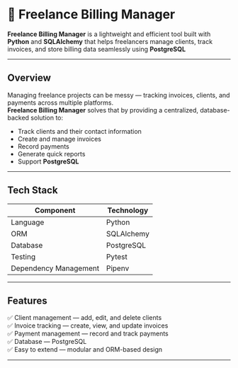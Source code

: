 # 🧾 Freelance Billing Manager

**Freelance Billing Manager** is a lightweight and efficient tool built with **Python** and **SQLAlchemy** that helps freelancers manage clients, track invoices, and store billing data seamlessly using **PostgreSQL** 

---

##  Overview

Managing freelance projects can be messy — tracking invoices, clients, and payments across multiple platforms.  
**Freelance Billing Manager** solves that by providing a centralized, database-backed solution to:

- Track clients and their contact information  
- Create and manage invoices  
- Record payments  
- Generate quick reports  
- Support  **PostgreSQL** 

---

## Tech Stack

| Component | Technology |
|------------|-------------|
| Language | Python |
| ORM | SQLAlchemy |
| Database | PostgreSQL |
| Testing | Pytest |
| Dependency Management | Pipenv |

---

##  Features

✅ Client management — add, edit, and delete clients  
✅ Invoice tracking — create, view, and update invoices  
✅ Payment management — record and track payments  
✅ Database  — PostgreSQL   
✅ Easy to extend — modular and ORM-based design  

---



